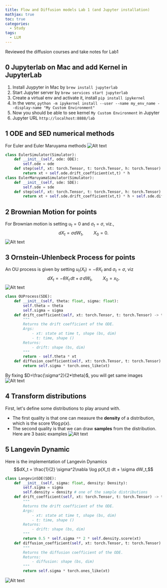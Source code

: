 ```yaml
---
title: Flow and Diffusion models Lab 1 (and Jupyter installation)
mathjax: true
toc: true
categories:
  - Study
tags:
  - LLM
---
```


Reviewed the diffusion courses and take notes for Lab1

## 0 Jupyterlab on Mac and add Kernel in JupyterLab
1. Install Juypyter in Mac by `brew install jupyterlab`
2. Start Jupyter server by `brew services start jupyterlab`
3. Create a virtual env and activate it, install `pip install ipykernel` 
4. In the venv, `python -m ipykernel install --user --name my_env_name --display-name "My Custom Environment"`
5. Now you should be able to see kernel `My Custom Environment` in Jupyter
6. Jupyter URL `http://localhost:8888/lab`

## 1 ODE and SED numerical methods
For Euler and Euler Maruyama methods
![Alt text](/code23/assets/images/2025/25-10-02-difflab1_files/euler.png)
```python
class EulerSimulator(Simulator):
    def __init__(self, ode: ODE):
        self.ode = ode
    def step(self, xt: torch.Tensor, t: torch.Tensor, h: torch.Tensor):
        return xt + self.ode.drift_coefficient(xt,t) * h
class EulerMaruyamaSimulator(Simulator):
    def __init__(self, sde: SDE):
        self.sde = sde
    def step(self, xt: torch.Tensor, t: torch.Tensor, h: torch.Tensor):
        return xt + self.sde.drift_coefficient(xt,t) * h + self.sde.diffusion_coefficient(xt,t) * torch.sqrt(h) * torch.randn_like(xt)
```

## 2 Brownian Motion for **points**
For Brownian motion is setting $u_t=0$ and $\sigma_t=\sigma$, viz.,
$$ dX_t = \sigma dW_t, \quad \quad X_0 = 0.$$
![Alt text](/code23/assets/images/2025/25-10-02-difflab1_files/brownian.png)

## 3 Ornstein-Uhlenbeck Process for **points**
An OU process is given by setting $u_t(X_t)=-{\theta}X_t$ and $\sigma_t=\sigma$, viz
$$ dX_t = -\theta X_t\,dt + \sigma\, dW_t, \quad \quad X_0 = x_0.$$
![Alt text](/code23/assets/images/2025/25-10-02-difflab1_files/ou.png)
```python
class OUProcess(SDE):
    def __init__(self, theta: float, sigma: float):
        self.theta = theta
        self.sigma = sigma
    def drift_coefficient(self, xt: torch.Tensor, t: torch.Tensor) -> torch.Tensor:
        """
        Returns the drift coefficient of the ODE.
        Args:
            - xt: state at time t, shape (bs, dim)
            - t: time, shape ()
        Returns:
            - drift: shape (bs, dim)
        """
        return - self.theta * xt
    def diffusion_coefficient(self, xt: torch.Tensor, t: torch.Tensor) -> torch.Tensor:
        return self.sigma * torch.ones_like(xt)
```
By fixing $D=\frac{\sigma^2}{2*\theta}$, you will get same images
![Alt text](/code23/assets/images/2025/25-10-02-difflab1_files/ousame.png)

## 4 Transform **distributions** 
First, let's define some distributions to play around with. 
- The first quality is that one can measure the **density** of a distribution, which is the score $\nabla{\log{p(x)}}$. 
- The second quality is that we can draw **samples** from the distribution.  
Here are 3 basic examples
![Alt text](/code23/assets/images/2025/25-10-02-difflab1_files/dist.png)

## 5 Langevin Dynamic
Here is the implementation of Langevin Dynamics
$$dX_t = \frac{1}{2} \sigma^2\nabla \log p(X_t) dt + \sigma dW_t,$$
```python
class LangevinSDE(SDE):
    def __init__(self, sigma: float, density: Density):
        self.sigma = sigma
        self.density = density # one of the sample distributions 
    def drift_coefficient(self, xt: torch.Tensor, t: torch.Tensor) -> torch.Tensor:
        """
        Returns the drift coefficient of the ODE.
        Args:
            - xt: state at time t, shape (bs, dim)
            - t: time, shape ()
        Returns:
            - drift: shape (bs, dim)
        """
        return 0.5 * self.sigma ** 2 * self.density.score(xt)
    def diffusion_coefficient(self, xt: torch.Tensor, t: torch.Tensor) -> torch.Tensor:
        """
        Returns the diffusion coefficient of the ODE.
        Returns:
            - diffusion: shape (bs, dim)
        """
        return self.sigma * torch.ones_like(xt)
```
![Alt text](/code23/assets/images/2025/25-10-02-difflab1_files/langevin.png)
